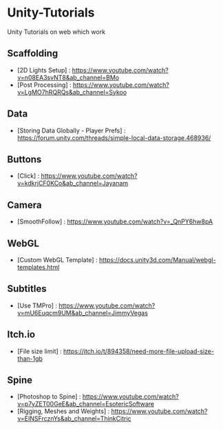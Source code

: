 # Unity-Tutorials
Unity Tutorials on web which work


## Scaffolding 

- [2D Lights Setup] : https://www.youtube.com/watch?v=n08EA3svNT8&ab_channel=BMo
- [Post Processing] : https://www.youtube.com/watch?v=LgMO7hRQRQs&ab_channel=Sykoo

## Data
- [Storing Data Globally - Player Prefs] : https://forum.unity.com/threads/simple-local-data-storage.468936/

## Buttons
- [Click] : https://www.youtube.com/watch?v=kdkrjCF0KCo&ab_channel=Jayanam

## Camera
- [SmoothFollow] : https://www.youtube.com/watch?v=_QnPY6hw8pA

## WebGL

- [Custom WebGL Template] : https://docs.unity3d.com/Manual/webgl-templates.html

## Subtitles
- [Use TMPro] : https://www.youtube.com/watch?v=mU6Euqcm9UM&ab_channel=JimmyVegas

## Itch.io
- [File size limit] : https://itch.io/t/894358/need-more-file-upload-size-than-1gb

## Spine

- [Photoshop to Spine] : https://www.youtube.com/watch?v=p7yZET00GeE&ab_channel=EsotericSoftware
- [Rigging, Meshes and Weights] : https://www.youtube.com/watch?v=EINSFrcznYs&ab_channel=ThinkCitric

